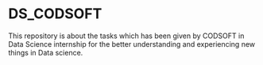 # DS_CODSOFT
This repository is about the tasks which has been given by CODSOFT in Data Science internship for the better understanding and experiencing new things in Data science.
